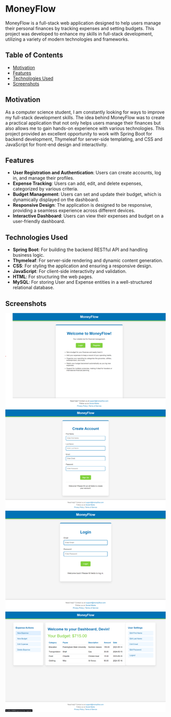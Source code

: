 # MoneyFlow

MoneyFlow is a full-stack web application designed to help users manage their personal finances by tracking expenses and setting budgets. This project was developed to enhance my skills in full-stack development, utilizing a variety of modern technologies and frameworks.

## Table of Contents

- [Motivation](#motivation)
- [Features](#features)
- [Technologies Used](#technologies-used)
- [Screenshots](#screenshots)

## Motivation

As a computer science student, I am constantly looking for ways to improve my full-stack development skills. The idea behind MoneyFlow was to create a practical application that not only helps users manage their finances but also allows me to gain hands-on experience with various technologies. This project provided an excellent opportunity to work with Spring Boot for backend development, Thymeleaf for server-side templating, and CSS and JavaScript for front-end design and interactivity.

## Features

- **User Registration and Authentication**: Users can create accounts, log in, and manage their profiles.
- **Expense Tracking**: Users can add, edit, and delete expenses, categorized by various criteria.
- **Budget Management**: Users can set and update their budget, which is dynamically displayed on the dashboard.
- **Responsive Design**: The application is designed to be responsive, providing a seamless experience across different devices.
- **Interactive Dashboard**: Users can view their expenses and budget on a user-friendly dashboard.

## Technologies Used

- **Spring Boot**: For building the backend RESTful API and handling business logic.
- **Thymeleaf**: For server-side rendering and dynamic content generation.
- **CSS**: For styling the application and ensuring a responsive design.
- **JavaScript**: For client-side interactivity and validation.
- **HTML**: For structuring the web pages.
- **MySQL**: For storing User and Expense entities in a well-structured relational database.

## Screenshots
<img src="assets/welcome-page.png">
<img src="assets/register-page.png">
<img src="assets/login-page.png">
<img src="assets/dashboard-page.png">


